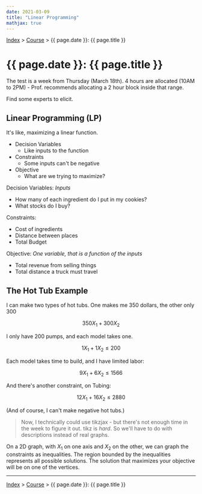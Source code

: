 ```yaml
---
date: 2021-03-09
title: "Linear Programming"
mathjax: true
---
```


[Index](../../../index.md) > [Course](./index.md) > {{ page.date }}: {{ page.title }}

# {{ page.date }}: {{ page.title }}

The test is a week from Thursday (March 18th). 4 hours are allocated (10AM to 2PM) - Prof. recommends allocating a 2 hour block inside that range.

Find some experts to elicit.

## Linear Programming (LP)

It's like, maximizing a linear function.

- Decision Variables
    - Like inputs to the function
- Constraints
    - Some inputs can't be negative
- Objective
    - What are we trying to maximize?

Decision Variables: *Inputs*

- How many of each ingredient do I put in my cookies?
- What stocks do I buy?

Constraints:

- Cost of ingredients
- Distance between places
- Total Budget

Objective: *One variable, that is a function of the inputs*

- Total revenue from selling things
- Total distance a truck must travel

## The Hot Tub Example

I can make two types of hot tubs. One makes me 350 dollars, the other only 300

$$
350X_1 + 300X_2
$$

I only have 200 pumps, and each model takes one.

$$
1X_1 + 1X_2 \leq 200
$$

Each model takes time to build, and I have limited labor:

$$
9X_1 + 6X_2 \leq 1566
$$

And there's another constraint, on Tubing:

$$
12X_1 + 16X_2 \leq 2880
$$

(And of course, I can't make negative hot tubs.)

> Now, I technically could use tikzjax - but there's not enough time in the week to figure it out. tikz is *hard*. So we'll have to do with descriptions instead of real graphs.

On a 2D graph, with $X_1$ on one axis and $X_2$ on the other, we can graph the constraints as inequalities. The region bounded by the inequalities represents all possible solutions. The solution that maximizes your objective will be on one of the vertices.

---

[Index](../../../index.md) > [Course](./index.md) > {{ page.date }}: {{ page.title }}
